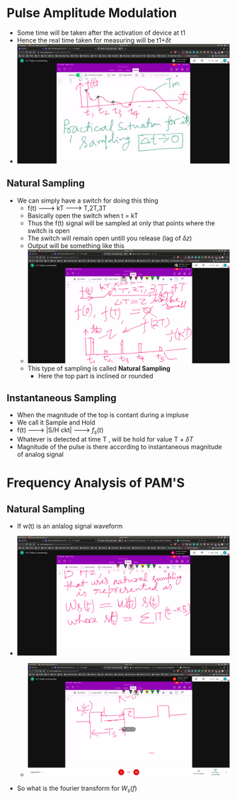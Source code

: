 # Pulse Amplitude Modulation
- Some time will be taken after the activation of device at t1
- Hence the real time taken for measuring will be t1+$\delta t$
- ![smp](smp.jpg)

## Natural Sampling
- We can simply have a switch for doing this thing
  - f(t) ---> kT ---> T,2T,3T
  - Basically open the switch when t = kT 
  - Thus the f(t) signal will be sampled at only that points where the switch is open
  - The switch will remain open untill you release (lag of $\delta z$)
  - Output will be something like this 
  - ![output](output.jpg)
  - This type of sampling is called **Natural Sampling**
     - Here the top part is inclined or rounded

## Instantaneous Sampling
- When the magnitude of the top is contant during a impluse
- We call it Sample and Hold
- f(t) ---> |S/H ckt| ---> $f_s(t)$
- Whatever is detected at time T , will be hold for value T + $\delta T$
- Magnitude of the pulse is there according to instantaneous magnitude of analog signal

# Frequency Analysis of PAM'S

## Natural Sampling
- If w(t) is an anlalog signal waveform
- ![freq_sampling](freq_smpling.jpg)
  - ![freq_an](freq_an.jpg)

- So what is the fourier transform for $W_s(f)$